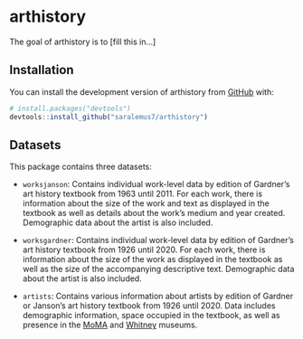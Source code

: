 
<!-- README.md is generated from README.Rmd. Please edit that file -->

# arthistory

<!-- badges: start -->
<!-- badges: end -->

The goal of arthistory is to \[fill this in…\]

## Installation

You can install the development version of arthistory from
[GitHub](https://github.com/) with:

``` r
# install.packages("devtools")
devtools::install_github("saralemus7/arthistory")
```

## Datasets

This package contains three datasets:

-   `worksjanson`: Contains individual work-level data by edition of
    Gardner’s art history textbook from 1963 until 2011. For each work,
    there is information about the size of the work and text as
    displayed in the textbook as well as details about the work’s medium
    and year created. Demographic data about the artist is also
    included.

-   `worksgardner`: Contains individual work-level data by edition of
    Gardner’s art history textbook from 1926 until 2020. For each work,
    there is information about the size of the work as displayed in the
    textbook as well as the size of the accompanying descriptive text.
    Demographic data about the artist is also included.

-   `artists`: Contains various information about artists by edition of
    Gardner or Janson’s art history textbook from 1926 until 2020. Data
    includes demographic information, space occupied in the textbook, as
    well as presence in the [MoMA](https://www.moma.org/) and
    [Whitney](https://whitney.org/) museums.
